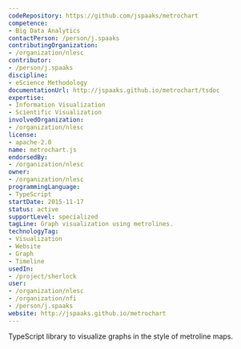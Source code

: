 ```yaml
---
codeRepository: https://github.com/jspaaks/metrochart
competence:
- Big Data Analytics
contactPerson: /person/j.spaaks
contributingOrganization:
- /organization/nlesc
contributor:
- /person/j.spaaks
discipline:
- eScience Methodology
documentationUrl: http://jspaaks.github.io/metrochart/tsdoc
expertise:
- Information Visualization
- Scientific Visualization
involvedOrganization:
- /organization/nlesc
license:
- apache-2.0
name: metrochart.js
endorsedBy:
- /organization/nlesc
owner:
- /organization/nlesc
programmingLanguage:
- TypeScript
startDate: 2015-11-17
status: active
supportLevel: specialized
tagLine: Graph visualization using metrolines.
technologyTag:
- Visualization
- Website
- Graph
- Timeline
usedIn:
- /project/sherlock
user:
- /organization/nlesc
- /organization/nfi
- /person/j.spaaks
website: http://jspaaks.github.io/metrochart
---
```

TypeScript library to visualize graphs in the style of metroline maps.
